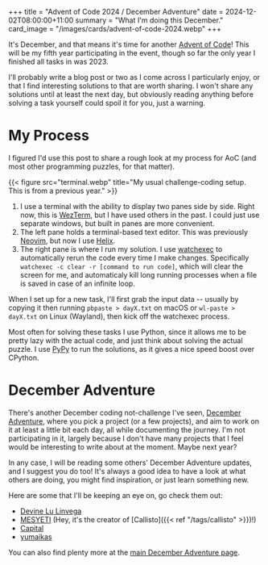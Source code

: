 +++
title = "Advent of Code 2024 / December Adventure"
date = 2024-12-02T08:00:00+11:00
summary = "What I'm doing this December."
card_image = "/images/cards/advent-of-code-2024.webp"
+++

It's December, and that means it's time for another [Advent of Code](adventofcode.com)! This will be my fifth year participating in the event, though so far the only year I finished all tasks in was 2023.

I'll probably write a blog post or two as I come across I particularly enjoy, or that I find interestin­g solutions to that are worth sharing. I won't share any solutions until at least the next day, but obviously reading anything before solving a task yourself could spoil it for you, just a warning.

# My Process

I figured I'd use this post to share a rough look at my process for AoC (and most other programming puzzles, for that matter).

{{< figure src="terminal.webp" title="My usual challenge-coding setup. This is from a previous year." >}}

1. I use a terminal with the ability to display two panes side by side. Right now, this is [WezTerm](https://wezfurlong.org/wezterm/index.html), but I have used others in the past. I could just use separate windows, but built in panes are more convenient.
2. The left pane holds a terminal-based text editor. This was previously [Neovim](https://neovim.io/), but now I use [Helix](https://helix-editor.com/).
3. The right pane is where I run my solution. I use [watchexec](https://watchexec.github.io/) to automatically rerun the code every time I make changes. Specifically `watchexec -c clear -r [command to run code]`, which will clear the screen for me, and automaticaly kill long running processes when a file is saved in case of an infinite loop.

When I set up for a new task, I'll first grab the input data -- usually by copying it then running `pbpaste > dayX.txt` on macOS or `wl-paste > dayX.txt` on Linux (Wayland), then kick off the watchexec process.

Most often for solving these tasks I use Python, since it allows me to be pretty lazy with the actual code, and just think about solving the actual puzzle. I use [PyPy](https://pypy.org/) to run the solutions, as it gives a nice speed boost over CPython.

# December Adventure

There's another December coding not-challenge I've seen, [December Adventure](https://eli.li/december-adventure), where you pick a project (or a few projects), and aim to work on it at least a little bit each day, all while documenting the journey. I'm not participating in it, largely because I don't have many projects that I feel would be interesting to write about at the moment. Maybe next year?

In any case, I will be reading some others' December Adventure updates, and I suggest you do too! It's always a good idea to have a look at what others are doing, you might find inspiration, or just learn something new.

Here are some that I'll be keeping an eye on, go check them out:

- [Devine Lu Linvega](https://rabbits.srht.site/decadv/)
- [MESYETI](https://mesyeti.uk/december_adventure_log/) (Hey, it's the creator of [Callisto]({{< ref "/tags/callisto" >}})!)
- [Capital](https://www.sheeeeeeeep.art/december-adventure-2024.html)
- [yumaikas](https://junglecoder.com/december-adventure/2024.html)

You can also find plenty more at the [main December Adventure page](https://eli.li/december-adventure).
